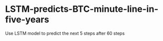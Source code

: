 # LSTM-predicts-BTC-minute-line-in-five-years
Use LSTM model to predict the next 5 steps after 60 steps
